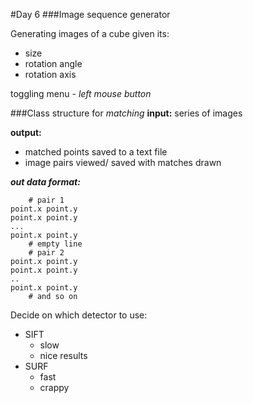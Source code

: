 #Day 6
###Image sequence generator

Generating images of a cube given its:

* size
* rotation angle
* rotation axis

toggling menu - *left mouse button*

###Class structure for *matching*
__input:__ series of images

__output:__ 

* matched points saved to a text file
* image pairs viewed/ saved with matches drawn

__*out data format:*__

``` 
    # pair 1
point.x point.y
point.x point.y
...
point.x point.y
    # empty line
    # pair 2
point.x point.y
point.x point.y
..
point.x point.y
    # and so on
```
Decide on which detector to use:

* SIFT
    * slow
    * nice results
* SURF
   * fast
   * crappy